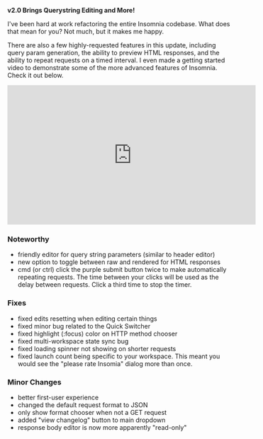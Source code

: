 **v2.0 Brings Querystring Editing and More!**

I've been hard at work refactoring the entire Insomnia codebase. What does that mean for you? Not much, but it makes me happy.

There are also a few highly-requested features in this update, including query param generation, the ability to preview HTML responses, and the ability to repeat requests on a timed interval. 
I even made a getting started video to demonstrate some of the more advanced features of Insomnia. Check it out below.

<div style="text-align: center">
<iframe width="560" height="315" src="https://www.youtube.com/embed/lPFOEufD6mQ" frameborder="0" allowfullscreen></iframe>
</div>

### Noteworthy

- friendly editor for query string parameters (similar to header editor)
- new option to toggle between raw and rendered for HTML responses
- cmd (or ctrl) click the purple submit button twice to make automatically repeating requests. The time between your clicks will be used as the delay between requests. Click a third time to stop the timer.

### Fixes

- fixed edits resetting when editing certain things
- fixed minor bug related to the Quick Switcher
- fixed highlight (:focus) color on HTTP method chooser
- fixed multi-workspace state sync bug
- fixed loading spinner not showing on shorter requests
- fixed launch count being specific to your workspace. This meant you would see the "please rate Insomia" dialog more than once.

### Minor Changes

- better first-user experience
- changed the default request format to JSON
- only show format chooser when not a GET request
- added "view changelog" button to main dropdown
- response body editor is now more apparently "read-only"
